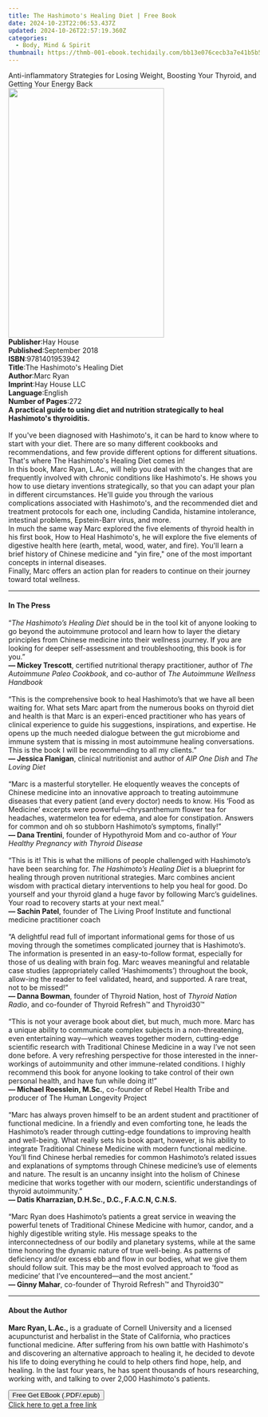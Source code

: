 ```yaml
---
title: The Hashimoto's Healing Diet | Free Book
date: 2024-10-23T22:06:53.437Z
updated: 2024-10-26T22:57:19.360Z
categories:
  - Body, Mind & Spirit
thumbnail: https://thmb-001-ebook.techidaily.com/bb13e076cecb3a7e41b5b523e2719842aeb6c04369f47633f9e452e33e26e296.jpg
---
```

<main id="book-container">
  <div class="flex flex-col">
    <div class="book-brief flex-1 py-6 px-4 sm:p-6 md:py-10 md:px-8">
      <!-- brief-->
      <div class="book-brief-main">
        Anti-inflammatory Strategies for Losing Weight, Boosting Your Thyroid,
        and Getting Your Energy Back
      </div>
    </div>
    <div
      class="book-meta-info flex-1 grid gap-4 col-start-1 col-end-3 row-start-1 sm:mb-6 sm:grid-cols-4 lg:gap-6 lg:col-start-2 lg:row-end-6 lg:row-span-6 lg:mb-0"
    >
      <div
        class="book-meta-info-left place-content-center mt-4 p-4 text-sm leading-6 col-start-2 col-span-2 dark:text-slate-400"
      >
        <img
          class="w-full h-500 object-cover rounded-lg sm:h-255 sm:col-span-2 lg:col-span-full"
          src="https://img-001-ebook.techidaily.com/0b38797efad7f20982a5b7705af840e1f84d6b8a6d82eb5a6b11d6150c4939b6.jpg"
          alt=""
          width="312"
          height="500"
        />
      </div>
      <div
        class="book-meta-info-right mt-2 col-start-1 row-start-2 col-span-3 self-center"
      >
        <!-- meta data  -->
        <div class="flex flex-col px-4 md:px-8">
          <div class="flex-1">
            <strong>Publisher</strong>:<span class="px-2">Hay House</span>
          </div>
          <div class="flex-1">
            <strong>Published</strong>:<span class="px-2">September 2018</span>
          </div>
          <div class="flex-1">
            <strong>ISBN</strong>:<span class="px-2">9781401953942</span>
          </div>
          <div class="flex-1">
            <strong>Title</strong>:<span class="px-2"
              >The Hashimoto&#39;s Healing Diet</span
            >
          </div>
          <div class="flex-1">
            <strong>Author</strong>:<span class="px-2">Marc Ryan</span>
          </div>
          <div class="flex-1">
            <strong>Imprint</strong>:<span class="px-2">Hay House LLC</span>
          </div>
          <div class="flex-1">
            <strong>Language</strong>:<span class="px-2">English</span>
          </div>
          <div class="flex-1">
            <strong>Number of Pages</strong>:<span class="px-2">272</span>
          </div>
        </div>
      </div>
    </div>
    <div class="book-description flex-1 py-6 px-4 sm:p-6 md:py-10 md:px-8">
      <div class="book-description-main">
        <div accordion-content="" id="description">
          <b
            >A practical guide to using diet and nutrition strategically to heal
            Hashimoto's thyroiditis.</b
          ><br /><br />If you've been diagnosed with Hashimoto's, it can be hard
          to know where to start with your diet. There are so many different
          cookbooks and recommendations, and few provide different options for
          different situations. That's where The Hashimoto's Healing Diet comes
          in!<br />In this book, Marc Ryan, L.Ac., will help you deal with the
          changes that are frequently involved with chronic conditions like
          Hashimoto's. He shows you how to use dietary inventions strategically,
          so that you can adapt your plan in different circumstances. He'll
          guide you through the various complications associated with
          Hashimoto's, and the recommended diet and treatment protocols for each
          one, including Candida, histamine intolerance, intestinal problems,
          Epstein-Barr virus, and more. <br />In much the same way Marc explored
          the five elements of thyroid health in his first book, How to Heal
          Hashimoto's, he will explore the five elements of digestive health
          here (earth, metal, wood, water, and fire). You'll learn a brief
          history of Chinese medicine and "yin fire," one of the most important
          concepts in internal diseases. <br />Finally, Marc offers an action
          plan for readers to continue on their journey toward total wellness.
        </div>
        <div class="accordion-fader"></div>
      </div>
    </div>
    <div class="book-excerpts flex-1 py-6 px-4 sm:p-6 md:py-10 md:px-8">
      <!-- excerpts-->
      <div class="book-excerpts-main">
        <hr />
        <h4 class="placeholder placeholder-heading">
          <span>In The Press</span>
        </h4>
        <p>
          “<i>The Hashimoto’s Healing Diet</i>&nbsp;should be in the tool kit of
          anyone looking to go beyond the autoimmune protocol and learn how to
          layer the dietary principles from Chinese medicine into their wellness
          journey. If you are looking for deeper self-assessment and
          troubleshooting, this book is for you.”<br /><b>— Mickey Trescott</b>,
          certified nutritional therapy practitioner, author of&nbsp;<i
            >The Autoimmune Paleo Cookbook</i
          >, and co-author of&nbsp;<i>The Autoimmune Wellness Handbook</i
          ><br /><br />“This is the comprehensive book to heal Hashimoto’s that
          we have all been waiting for. What sets Marc apart from the numerous
          books on thyroid diet and health is that Marc is an experi-enced
          practitioner who has years of clinical experience to guide his
          suggestions, inspirations, and expertise. He opens up the much needed
          dialogue between the gut microbiome and immune system that is missing
          in most autoimmune healing conversations. This is the book I will be
          recommending to all my clients.”<br /><b>— Jessica Flanigan</b>,
          clinical nutritionist and author of&nbsp;<i>AIP One Dish</i
          >&nbsp;and&nbsp;<i>The Loving Diet</i><br /><br />“Marc is a masterful
          storyteller. He eloquently weaves the concepts of Chinese medicine
          into an innovative approach to treating autoimmune diseases that every
          patient (and every doctor) needs to know. His ‘Food as Medicine’
          excerpts were powerful—chrysanthemum flower tea for headaches,
          watermelon tea for edema, and aloe for constipation. Answers for
          common and oh so stubborn Hashimoto’s symptoms, finally!”<br /><b
            >— Dana Trentini</b
          >, founder of Hypothyroid Mom and co-author of&nbsp;<i
            >Your Healthy Pregnancy with Thyroid Disease</i
          ><br /><br />“This is it! This is what the millions of people
          challenged with Hashimoto’s have been searching for.&nbsp;<i
            >The Hashimoto’s Healing Diet&nbsp;</i
          >is a blueprint for healing through proven nutritional strategies.
          Marc combines ancient wisdom with practical dietary interventions to
          help you heal for good. Do yourself and your thyroid gland a huge
          favor by following Marc’s guidelines. Your road to recovery starts at
          your next meal.”&nbsp;<br /><b>— Sachin Patel</b>, founder of The
          Living Proof Institute and functional medicine practitioner
          coach&nbsp;<br /><br />“A delightful read full of important
          informational gems for those of us moving through the sometimes
          complicated journey that is Hashimoto’s. The information is presented
          in an easy-to-follow format, especially for those of us dealing with
          brain fog. Marc weaves meaningful and relatable case studies
          (appropriately called ‘Hashimoments’) throughout the book, allow-ing
          the reader to feel validated, heard, and supported. A rare treat, not
          to be missed!”&nbsp;<br /><b>— Danna Bowman</b>, founder of Thyroid
          Nation, host of&nbsp;<i>Thyroid Nation Radio</i>, and co-founder of
          Thyroid Refresh™ and Thyroid30™&nbsp;<br /><br />“This is not your
          average book about diet, but much, much more. Marc has a unique
          ability to communicate complex subjects in a non-threatening, even
          entertaining way—which weaves together modern, cutting-edge scientific
          research with Traditional Chinese Medicine in a way I’ve not seen done
          before. A very refreshing perspective for those interested in the
          inner-workings of autoimmunity and other immune-related conditions. I
          highly recommend this book for anyone looking to take control of their
          own personal health, and have fun while doing it!”<br /><b
            >— Michael Roesslein, M.Sc.</b
          >, co-founder of Rebel Health Tribe and producer of The Human
          Longevity Project<br /><br />“Marc has always proven himself to be an
          ardent student and practitioner of functional medicine. In a friendly
          and even comforting tone, he leads the Hashimoto’s reader through
          cutting-edge foundations to improving health and well-being. What
          really sets his book apart, however, is his ability to integrate
          Traditional Chinese Medicine with modern functional medicine. You’ll
          find Chinese herbal remedies for common Hashimoto’s related issues and
          explanations of symptoms through Chinese medicine’s use of elements
          and nature. The result is an uncanny insight into the holism of
          Chinese medicine that works together with our modern, scientific
          understandings of thyroid autoimmunity.”<br /><b
            >— Datis Kharrazian, D.H.Sc., D.C., F.A.C.N, C.N.S.<br /></b
          ><br />“Marc Ryan does Hashimoto’s patients a great service in weaving
          the powerful tenets of Traditional Chinese Medicine with humor,
          candor, and a highly digestible writing style. His message speaks to
          the interconnectedness of our bodily and planetary systems, while at
          the same time honoring the dynamic nature of true well-being. As
          patterns of deficiency and/or excess ebb and flow in our bodies, what
          we give them should follow suit. This may be the most evolved approach
          to ‘food as medicine’ that I’ve encountered—and the most ancient.”<br /><b
            >— Ginny Mahar</b
          >, co-founder of Thyroid Refresh™ and Thyroid30™
        </p>
      </div>
    </div>
    <div class="book-about-author flex-1 py-6 px-4 sm:p-6 md:py-10 md:px-8">
      <!-- about author-->
      <div class="book-main-author-main">
        <hr />
        <h4 class="placeholder placeholder-heading">
          <span>About the Author</span>
        </h4>
        <p>
          <b>Marc Ryan, L.Ac., </b>is a graduate of Cornell University and a
          licensed acupuncturist and herbalist in the State of California, who
          practices functional medicine. After suffering from his own battle
          with Hashimoto's and discovering an alternative approach to healing
          it, he decided to devote his life to doing everything he could to help
          others find hope, help, and healing. In the last four years, he has
          spent thousands of hours researching, working with, and talking to
          over 2,000 Hashimoto's patients.
        </p>
      </div>
    </div>
    <div class="book-free-get flex-1 py-6 px-4 sm:p-6 md:py-10 md:px-8">
      <button
        id="btn-free-get"
        class="bg-blue-500 hover:bg-blue-700 text-white font-bold py-2 px-4 rounded"
      >
        Free Get EBook (.PDF/.epub)
      </button>
      <div id="countdown-display" class="px-2 text-lg mt-2"></div>
      <a
        id="free-link"
        class="hidden bg-blue-500 hover:bg-blue-700 text-white font-bold py-2 px-4 rounded"
        href="https://www.ebooks.com/en-us/book/96164185/the-hashimoto-s-healing-diet/marc-ryan/"
        target="_blank"
        >Click here to get a free link</a
      >
    </div>
    <script>
      let countdownTime = 0;
      let countdownInterval = null;
      document
        .getElementById('btn-free-get')
        .addEventListener('click', startCountdown);
      function startCountdown() {
        countdownTime = new Date().getTime() + 60000 * 3;
        countdownInterval = setInterval(updateCountdown, 1000);
        document.getElementById('btn-free-get').disabled = true;
        document
          .getElementById('btn-free-get')
          .classList.add('bg-gray-500', 'cursor-not-allowed');
      }
      function updateCountdown() {
        let currentTime = new Date().getTime();
        let timeLeft = countdownTime - currentTime;
        let secondsLeft = Math.floor(timeLeft / 1000);
        document.getElementById('countdown-display').innerHTML =
          `Remaining time: ${secondsLeft} seconds.`;
        if (secondsLeft <= 0) {
          clearInterval(countdownInterval);
          document.getElementById('btn-free-get').classList.add('hidden');
          document.getElementById('free-link').classList.remove('hidden');
          document.getElementById('countdown-display').innerHTML = '';
        }
      }
    </script>
  </div>
</main>

<ins class="adsbygoogle"
      style="display:block"
      data-ad-client="ca-pub-7571918770474297"
      data-ad-slot="8358498916"
      data-ad-format="auto"
      data-full-width-responsive="true"></ins>
    